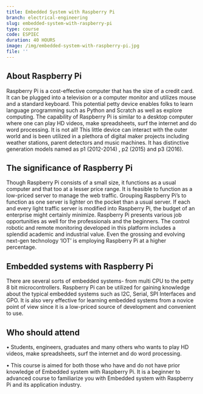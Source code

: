 ```yaml
---
title: Embedded System with Raspberry Pi
branch: electrical-engineering
slug: embedded-system-with-raspberry-pi
type: course
code: ESPIEC
duration: 40 HOURS
image: /img/embedded-system-with-raspberry-pi.jpg
file: ''
---
```

## About Raspberry Pi 
Raspberry Pi is a cost-effective computer that has the size of a credit card. It can be plugged into a television or a computer monitor and utilizes mouse and a standard keyboard. This potential petty device enables folks to learn language programming such as Python and Scratch as well as explore computing. The capability of Raspberry Pi is similar to a desktop computer where one can play HD videos, make spreadsheets, surf the internet and do word processing. 
It is not all! This little device can interact with the outer world and is been utilized in a plethora of digital maker projects including weather stations, parent detectors and music machines. It has distinctive generation models named as p1 (2012-2014) , p2 (2015) and p3 (2016). 
## The significance of Raspberry Pi
Though Raspberry Pi consists of a small size, it functions as a usual computer and that too at a lesser price range. It is feasible to function as a low-priced server to manage the web traffic. Grouping Raspberry Pi’s to function as one server is lighter on the pocket than a usual server. If each and every light traffic server is modified into Raspberry Pi, the budget of an enterprise might certainly minimize.
Raspberry Pi presents various job opportunities as well for the professionals and the beginners. The control robotic and remote monitoring developed in this platform includes a splendid academic and industrial value. Even the grossing and evolving next-gen technology ‘IOT’ is employing Raspberry Pi at a higher percentage. 
## Embedded systems with Raspberry Pi
There are several sorts of embedded systems- from multi CPU to the petty 8 bit microcontrollers. Raspberry Pi can be utilized for gaining knowledge about the typical embedded systems such as I2C, Serial, SPI Interfaces and GPO. It is also very effective for learning embedded systems from a novice point of view since it is a low-priced source of development and convenient to use. 
## Who should attend
•	Students, engineers, graduates and many others who wants to play HD videos, make spreadsheets, surf the internet and do word processing.

•	This course is aimed for both those who have and do not have prior knowledge of Embedded system with Raspberry Pi. It is a beginner to advanced course to familiarize you with Embedded system with Raspberry Pi and its application industry.


